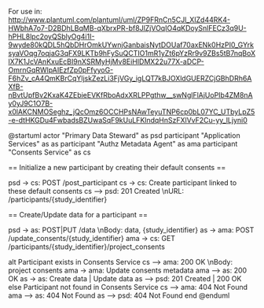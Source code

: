 For use in:
http://www.plantuml.com/plantuml/uml/ZP9FRnCn5CJl_XIZd44RK4-HWbhA7o7-D2BDhLBqMB-qXbrxPR-bf8JlZjVOqIO4qKDoySnlFECz3q9U-hPHL8lpc2oyQSblyOg4i1I-9wyde80kQDL5hQbDHrOmkUYwnjGanbaisNytDOUaf70axENk0HzPI0_GYrksyaVOqg7oqjaG3qFX9LKTb9hFySuQCTIO1mR1yZt6pYzRr9v9ZBs5tB7nqBoXlX7K1JcVAnKxuEcBI9nXSRMyHjMv8EiHIDMX22u77X-aDCP-OmrnGqRWlpAIEzfZp0pFfyyoG-F6hZv_cA4QmKBrCqYljskZezLi3FjVGy_igLQT7kBJOXldGUERZCjGBhDRh6AXfB-nBvtUpfBv2KxaK4ZEbieEVKfRboAdxXRLPPgthw__swNglFlAjUoPIb4ZM8nAy0yJ9C1O7B-x0lAKCNMOSeghz_jQcOmz6OCCHPsNAwTeyuTNP6cp0bL07YC_UTbyLpZ5-e-dtHKGDu4FwbadsBZUwaSqF9kUuLFKlndqHnSzFXlVvF2Cu-yy_lLjyni0

@startuml
actor "Primary Data Steward" as psd
participant "Application Services" as as
participant "Authz Metadata Agent" as ama
participant "Consents Service" as cs

== Initialize a new participant by creating their default consents ==

psd -> cs: POST /post_participant
cs -> cs: Create participant linked to these default consents
cs --> psd: 201 Created \nURL: /participants/{study_identifier}

== Create/Update data for a participant ==

psd -> as: POST|PUT /data \nBody: data, {study_identifier}
as -> ama: POST /update_consents/{study_identifier}
ama -> cs: GET /participants/{study_identifier}/project_consents

alt Participant exists in Consents Service
  cs --> ama: 200 OK \nBody: project consents
  ama -> ama: Update consents metadata
  ama --> as: 200 OK
  as -> as: Create data | Update data
  as --> psd: 201 Created | 200 OK
else Participant not found in Consents Service
  cs --> ama: 404 Not Found
  ama --> as: 404 Not Found
  as --> psd: 404 Not Found
end
@enduml
